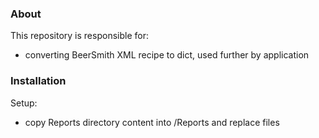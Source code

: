 ### About
This repository is responsible for:
- converting BeerSmith XML recipe to dict, used further by application
 
### Installation
Setup:
- copy Reports directory content into <your-BeerSmith-installation-dir>/Reports and replace files